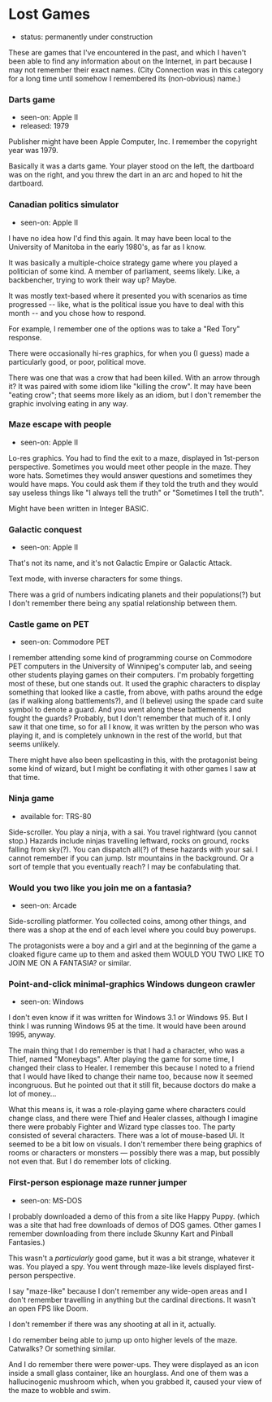 Lost Games
==========

*   status: permanently under construction

These are games that I've encountered in the past, and which I haven't been
able to find any information about on the Internet, in part because I may
not remember their exact names.  (City Connection was in this category for
a long time until somehow I remembered its (non-obvious) name.)

### Darts game

*   seen-on: Apple II
*   released: 1979

Publisher might have been Apple Computer, Inc.  I remember the copyright
year was 1979.

Basically it was a darts game.  Your player stood on the left, the
dartboard was on the right, and you threw the dart in an arc and hoped
to hit the dartboard.

### Canadian politics simulator

*   seen-on: Apple II

I have no idea how I'd find this again.  It may have been local to
the University of Manitoba in the early 1980's, as far as I know.

It was basically a multiple-choice strategy game where you played a
politician of some kind.  A member of parliament, seems likely.
Like, a backbencher, trying to work their way up?  Maybe.

It was mostly text-based where it presented you with scenarios
as time progressed -- like, what is the political issue you have
to deal with this month -- and you chose how to respond.

For example, I remember one of the options was to take a
"Red Tory" response.

There were occasionally hi-res graphics, for when you (I guess) made a
particularly good, or poor, political move.

There was one that was a crow that had been killed.  With an arrow
through it?  It was paired with some idiom like "killing the crow".
It may have been "eating crow"; that seems more likely as an idiom,
but I don't remember the graphic involving eating in any way.

### Maze escape with people

*   seen-on: Apple II

Lo-res graphics.  You had to find the exit to a maze, displayed
in 1st-person perspective.  Sometimes you would meet other people
in the maze.  They wore hats.  Sometimes they would answer questions
and sometimes they would have maps.  You could ask them if they
told the truth and they would say useless things like "I always
tell the truth" or "Sometimes I tell the truth".

Might have been written in Integer BASIC.

### Galactic conquest

*   seen-on: Apple II

That's not its name, and it's not Galactic Empire or Galactic Attack.

Text mode, with inverse characters for some things.

There was a grid of numbers indicating planets and their populations(?)
but I don't remember there being any spatial relationship between them.

### Castle game on PET

*   seen-on: Commodore PET

I remember attending some kind of programming course on Commodore PET
computers in the University of Winnipeg's computer lab, and seeing
other students playing games on their computers.  I'm probably
forgetting most of these, but one stands out.  It used the graphic
characters to display something that looked like a castle, from
above, with paths around the edge (as if walking along battlements?),
and (I believe) using the spade card suite symbol to denote a guard.
And you went along these battlements and fought the guards?  Probably,
but I don't remember that much of it.  I only saw it that one time,
so for all I know, it was written by the person who was playing it,
and is completely unknown in the rest of the world, but that seems
unlikely.

There might have also been spellcasting in this, with the protagonist
being some kind of wizard, but I might be conflating it with other
games I saw at that time.

### Ninja game

*   available for: TRS-80

Side-scroller.  You play a ninja, with a sai.  You travel rightward
(you cannot stop.)  Hazards include ninjas travelling leftward,
rocks on ground, rocks falling from sky(?).  You can dispatch all(?)
of these hazards with your sai.  I cannot remember if you can jump.
Istr mountains in the background.  Or a sort of temple that you
eventually reach?  I may be confabulating that.

### Would you two like you join me on a fantasia?

*   seen-on: Arcade

Side-scrolling platformer.  You collected coins, among other
things, and there was a shop at the end of each level where
you could buy powerups.

The protagonists were a boy and a girl and at the beginning
of the game a cloaked figure came up to them and asked them
WOULD YOU TWO LIKE TO JOIN ME ON A FANTASIA? or similar.

### Point-and-click minimal-graphics Windows dungeon crawler

*   seen-on: Windows

I don't even know if it was written for Windows 3.1 or
Windows 95.  But I think I was running Windows 95 at the
time.  It would have been around 1995, anyway.

The main thing that I do remember is that I had a character,
who was a Thief, named "Moneybags".  After playing the game
for some time, I changed their class to Healer.  I remember
this because I noted to a friend that I would have liked to
change their name too, because now it seemed incongruous.
But he pointed out that it still fit, because doctors do
make a lot of money...

What this means is, it was a role-playing game where
characters could change class, and there were Thief and
Healer classes, although I imagine there were probably
Fighter and Wizard type classes too.  The party consisted
of several characters.  There was a lot of mouse-based
UI.  It seemed to be a bit low on visuals.  I don't
remember there being graphics of rooms or characters or
monsters — possibly there was a map, but possibly not
even that.  But I do remember lots of clicking.

### First-person espionage maze runner jumper

*   seen-on: MS-DOS

I probably downloaded a demo of this from a site like
Happy Puppy.  (which was a site that had free downloads
of demos of DOS games.  Other games I remember downloading
from there include Skunny Kart and Pinball Fantasies.)

This wasn't a *particularly* good game, but it was a bit
strange, whatever it was.  You played a spy.  You went
through maze-like levels displayed first-person perspective.

I say "maze-like" because I don't remember any wide-open
areas and I don't remember travelling in anything but the
cardinal directions.  It wasn't an open FPS like Doom.

I don't remember if there was any shooting at all in it,
actually.

I do remember being able to jump up onto higher levels
of the maze.  Catwalks?  Or something similar.

And I do remember there were power-ups.  They were displayed
as an icon inside a small glass container, like an hourglass.
And one of them was a hallucinogenic mushroom which, when
you grabbed it, caused your view of the maze to wobble and
swim.

